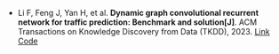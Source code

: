 * Li F, Feng J, Yan H, et al. <b>Dynamic graph convolutional recurrent network for traffic prediction: Benchmark and solution[J]</b>. ACM Transactions on Knowledge Discovery from Data (TKDD), 2023. [Link](https://dl.acm.org/doi/abs/10.1145/3532611) [Code](https://github.com/tsinghua-fib-lab/Traffic-Benchmark)
